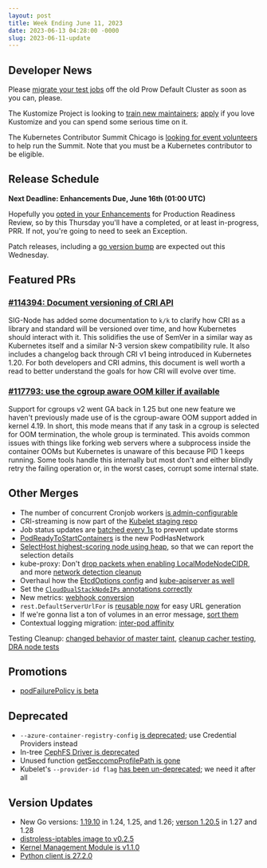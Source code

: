 ```yaml
---
layout: post
title: Week Ending June 11, 2023
date: 2023-06-13 04:28:00 -0000
slug: 2023-06-11-update
---
```


## Developer News

Please [migrate your test jobs](https://github.com/kubernetes/test-infra/issues/29722) off the old Prow Default Cluster as soon as you can, please.

The Kustomize Project is looking to [train new maintainers](https://groups.google.com/a/kubernetes.io/g/dev/c/M5OphEVsv5o); [apply](https://forms.gle/gHe89mtPT2aEzJra8) if you love Kustomize and you can spend some serious time on it.

The Kubernetes Contributor Summit Chicago is [looking for event volunteers](https://github.com/kubernetes/community/issues/7354) to help run the Summit.  Note that you must be a Kubernetes contributor to be eligible.


## Release Schedule

**Next Deadline: Enhancements Due, June 16th (01:00 UTC)**

Hopefully you [opted in your Enhancements](https://github.com/kubernetes/sig-release/blob/master/releases/release_phases.md#enhancements-freeze) for Production Readiness Review, so by this Thursday you'll have a completed, or at least in-progress, PRR.  If not, you're going to need to seek an Exception.

Patch releases, including a [go version bump](https://github.com/kubernetes/release/issues/3099) are expected out this Wednesday.

## Featured PRs

### [#114394: Document versioning of CRI API](https://github.com/kubernetes/kubernetes/pull/114394)

SIG-Node has added some documentation to `k/k` to clarify how CRI as a library and standard will be versioned over time, and how Kubernetes should interact with it. This solidifies the use of SemVer in a similar way as Kubernetes itself and a similar N-3 version skew compatibility rule. It also includes a changelog back through CRI v1 being introduced in Kubernetes 1.20. For both developers and CRI admins, this document is well worth a read to better understand the goals for how CRI will evolve over time.

### [#117793: use the cgroup aware OOM killer if available](https://github.com/kubernetes/kubernetes/pull/117793)

Support for cgroups v2 went GA back in 1.25 but one new feature we haven't previously made use of is the cgroup-aware OOM support added in kernel 4.19. In short, this mode means that if any task in a cgroup is selected for OOM termination, the whole group is terminated. This avoids common issues with things like forking web servers where a subprocess inside the container OOMs but Kubernetes is unaware of this because PID 1 keeps running. Some tools handle this internally but most don't and either blindly retry the failing operation or, in the worst cases, corrupt some internal state.

## Other Merges

* The number of concurrent Cronjob workers [is admin-configurable](https://github.com/kubernetes/kubernetes/pull/117550)
* CRI-streaming is now part of the [Kubelet staging repo](https://github.com/kubernetes/kubernetes/pull/118253)
* Job status updates are [batched every 1s](https://github.com/kubernetes/kubernetes/pull/118470) to prevent update storms
* [PodReadyToStartContainers](https://github.com/kubernetes/kubernetes/pull/117702) is the new PodHasNetwork
* [SelectHost highest-scoring node using heap](https://github.com/kubernetes/kubernetes/pull/114688), so that we can report the selection details
* kube-proxy: Don't [drop packets when enabling LocalModeNodeCIDR](https://github.com/kubernetes/kubernetes/pull/118499), and more [network detection cleanup](https://github.com/kubernetes/kubernetes/pull/118513)
* Overhaul how the [EtcdOptions config](https://github.com/kubernetes/kubernetes/pull/118416) and [kube-apiserver as well](https://github.com/kubernetes/kubernetes/pull/118379)
* Set the [`CloudDualStackNodeIPs` annotations correctly](https://github.com/kubernetes/kubernetes/pull/118329)
* New metrics: [webhook conversion](https://github.com/kubernetes/kubernetes/pull/118292)
* `rest.DefaultServerUrlFor` is [reusable now](rest.DefaultServerUrlFor) for easy URL generation
* If we're gonna list a ton of volumes in an error message, [sort them](https://github.com/kubernetes/kubernetes/pull/117079)
* Contextual logging migration: [inter-pod affinity](https://github.com/kubernetes/kubernetes/pull/116635)

Testing Cleanup: [changed behavior of master taint](https://github.com/kubernetes/kubernetes/pull/118510), [cleanup cacher testing](https://github.com/kubernetes/kubernetes/pull/118495), [DRA node tests](https://github.com/kubernetes/kubernetes/pull/118044)

## Promotions

* [podFailurePolicy is beta](https://github.com/kubernetes/kubernetes/pull/118278)

## Deprecated

* `--azure-container-registry-config` [is deprecated](https://github.com/kubernetes/kubernetes/pull/118596); use Credential Providers instead
* In-tree [CephFS Driver is deprecated](https://github.com/kubernetes/kubernetes/pull/118143)
* Unused function [getSeccompProfilePath is gone](https://github.com/kubernetes/kubernetes/pull/118373)
* Kubelet's `--provider-id flag` [has been un-deprecated](https://github.com/kubernetes/kubernetes/pull/116530); we need it after all

## Version Updates

* New Go versions: [1.19.10](https://github.com/kubernetes/kubernetes/pull/118596) in 1.24, 1.25, and 1.26; [verson 1.20.5](https://github.com/kubernetes/kubernetes/pull/118553) in 1.27 and 1.28
* [distroless-iptables image to v0.2.5](https://github.com/kubernetes/kubernetes/pull/118541)
* [Kernel Management Module is v1.1.0](https://groups.google.com/a/kubernetes.io/g/dev/c/iqBlmRY2R3E)
* [Python client is 27.2.0](https://github.com/kubernetes-client/python/releases/tag/v27.2.0a1)
